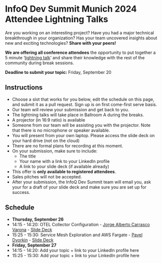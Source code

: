 # InfoQ Dev Summit Munich 2024 Attendee Lightning Talks

Are you working on an interesting project? Have you had a major technical breakthrough in your organization? Has your team uncovered insights about new and exciting technologies? **Share with your peers!**

**We are offering all conference attendees** the opportunity to put together a 5 minute ‘[lightning talk](https://en.wikipedia.org/wiki/Lightning_talk)’ and share their knowledge with the rest of the community during break sessions.

**Deadline to submit your topic:** Friday, September 20

## Instructions
- Choose a slot that works for you below, edit the schedule on this page, and submit it as a pull request. Sign up is on first come-first serve basis.
- Our team will review your submission and get back to you.
- The lightning talks will take place in Ballroom A during the breaks.
- A projector (in 16:9 ratio) is available
- Someone from our team will be assisting you with the projector. Note that there is no microphone or speaker available.
- You will present from your own laptop. Please access the slide deck on your hard drive (not on the cloud)
- There are no formal plans for recording at this moment.
- On your submission, make sure to include:
  - The title
  - Your name with a link to your LinkedIn profile
  - A link to your slide deck (if available already)
- This offer is **only available to registered attendees**.
- Sales pitches will not be accepted.
- After your submission, the InfoQ Dev Summit team will email you, ask your for a draft of your slide deck and make sure you are set up for success.

## Schedule
- **Thursday, September 26**
- 14:15 - 14:20: OTEL Collector Configuration - [Jorge Alberto Carrasco Varona](www.linkedin.com/in/jorgeacarrasco) - [Slide Deck](https://docs.google.com/presentation/d/1uJTVjS3J-n5sezhMiOuMB0ul9bTzx1rhzgnEb9vbGRE/pub?start=true&loop=true&delayms=60000)
- 15:25 - 15:30: Service Mesh Exploration and AWS Fargate - [Pavel Dvorkin](https://www.linkedin.com/in/pavel-dvorkin-6979974a) - [Slide Deck](https://docs.google.com/presentation/d/1c9Zi1ryT2MerK4pL4qlV-eEGJstt26nS6M8xia5lcXw/edit?usp=sharing)
- **Friday, September 27**
- 14:15 - 14:20: Add your topic + link to your LinkedIn profile here
- 15:25 - 15:30: Add your topic + link to your LinkedIn profile here